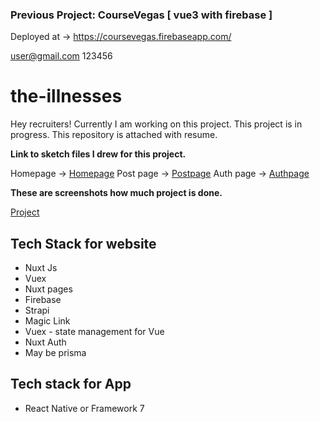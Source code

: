 ### Previous Project: CourseVegas [ vue3 with firebase ]
Deployed at -> https://coursevegas.firebaseapp.com/

user@gmail.com
123456


# the-illnesses

Hey recruiters! Currently I am working on this project. This project is in progress. This repository is attached with resume.  

**Link to sketch files I drew for this project.** 

Homepage -> [Homepage](https://lun-eu.icons8.com/p/dgBuAJks90Ob9bCD3gQd7Q/zU-AY6y8lUaRei87oGfQRg/index.html)
Post page -> [Postpage](https://lun-eu.icons8.com/p/dgBuAJks90Ob9bCD3gQd7Q/FstHZ01AuE--A9LKs1RMeA/index.html)
Auth page -> [Authpage](https://lun-eu.icons8.com/p/dgBuAJks90Ob9bCD3gQd7Q/8qPhCmgz5kSCy6S3ak_-qQ/index.html)


**These are screenshots how much project is done.** 

[Project](https://pasteboard.co/cMg8jt6HzSix.png)

**Tech Stack for website**
-

 - Nuxt Js
 - Vuex
 - Nuxt pages
 - Firebase 
 - Strapi
 - Magic Link 
 - Vuex - state management for Vue
 - Nuxt Auth
 - May be prisma 
 
 **Tech stack for App**
 - 
 - React Native or Framework 7 



